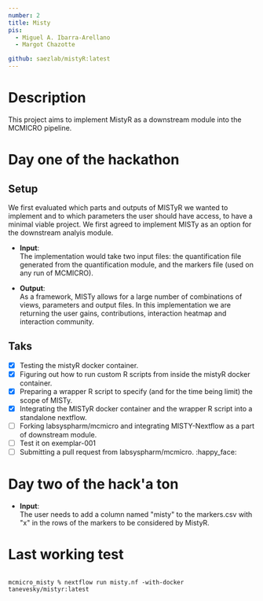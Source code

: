 ```yaml
---
number: 2
title: Misty
pis:
  - Miguel A. Ibarra-Arellano
  - Margot Chazotte

github: saezlab/mistyR:latest
---
```

# Description

This project aims to implement MistyR as a downstream module into the MCMICRO pipeline.

# Day one of the hackathon

## Setup
We first evaluated which parts and outputs of MISTyR we wanted to implement and to which parameters the user should have access, to have a minimal viable project. We first agreed to implement MISTy as an option for the downstream analyis module.  

- **Input**:  
The implementation would take two input files: the quantification file generated from the quantification module, and the markers file (used on any run of MCMICRO).  

- **Output**:  
As a framework, MISTy allows for a large number of combinations of views, parameters and output files. In this implementation we are returning the user gains, contributions, interaction heatmap and interaction community. 

## Taks
- [x] Testing the mistyR docker container.
- [x] Figuring out how to run custom R scripts from inside the mistyR docker container.
- [x] Preparing a wrapper R script to specify (and for the time being limit) the scope of MISTy. 
- [x] Integrating the MISTyR docker container and the wrapper R script into a standalone nextflow.
- [ ] Forking labsyspharm/mcmicro and integrating MISTY-Nextflow as a part of downstream module.
- [ ] Test it on exemplar-001
- [ ] Submitting a pull request from labsyspharm/mcmicro. :happy_face:

# Day two of the hack'a ton

- **Input**:  
The user needs to add a column named "misty" to the markers.csv with "x" in the rows of the markers to be considered by MistyR.

# Last working test 
<pre>
<code>
mcmicro_misty % nextflow run misty.nf -with-docker tanevesky/mistyr:latest
</code>
</pre>
